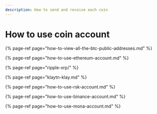 ```yaml
---
description: How to send and receive each coin
---
```


# How to use coin account

{% page-ref page="how-to-view-all-the-btc-public-addresses.md" %}

{% page-ref page="how-to-use-ethereum-account.md" %}

{% page-ref page="ripple-xrp/" %}

{% page-ref page="klaytn-klay.md" %}

{% page-ref page="how-to-use-rsk-account.md" %}

{% page-ref page="how-to-use-binance-account.md" %}

{% page-ref page="how-to-use-mona-account.md" %}

